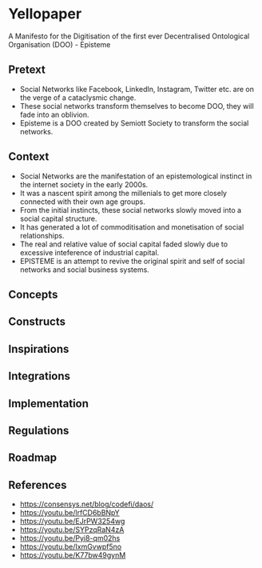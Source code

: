 # Yellopaper
A Manifesto for the Digitisation of the first ever Decentralised Ontological Organisation (DOO) - Episteme

## Pretext
- Social Networks like Facebook, LinkedIn, Instagram, Twitter etc. are on the verge of a cataclysmic change. 
- These social networks transform themselves to become DOO, they will fade into an oblivion. 
- Episteme is a DOO created by Semiott Society to transform the social networks. 

## Context
- Social Networks are the manifestation of an epistemological instinct in the internet society in the early 2000s. 
- It was a nascent spirit among the millenials to get more closely connected with their own age groups. 
- From the initial instincts, these social networks slowly moved into a social capital structure. 
- It has generated a lot of commoditisation and monetisation of social relationships.
- The real and relative value of social capital faded slowly due to excessive inteference of industrial capital.
- EPISTEME is an attempt to revive the original spirit and self of social networks and social business systems. 

## Concepts

## Constructs

## Inspirations

## Integrations

## Implementation

## Regulations

## Roadmap

## References
- https://consensys.net/blog/codefi/daos/
- https://youtu.be/lrfCD6bBNpY
- https://youtu.be/EJrPW3254wg
- https://youtu.be/SYPzqRaN4zA
- https://youtu.be/Pyi8-qm02hs
- https://youtu.be/IxmGvwpf5no
- https://youtu.be/K77bw49gynM
